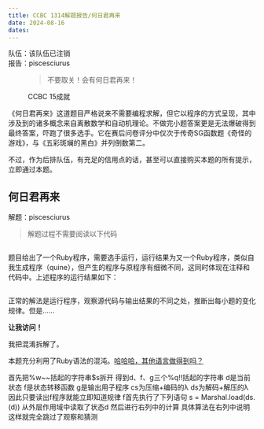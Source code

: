 ```yaml
---
title: CCBC 1314解题报告/何日君再来
date: 2024-08-16
dates:
---
```


<div>队伍：该队伍已注销<br>
报告：piscesciurus</div>

<figure>
<blockquote>
<p>不要取关！会有何日君再来！
</blockquote>
<figcaption>CCBC 15成就</figcaption>
</figure>

《何日君再来》这道题目严格说来不需要编程求解，但它以程序的方式呈现，其中涉及到的诸多概念来自离散数学和自动机理论。不做完小题答案更是无法爆破得到最终答案，吓跑了很多选手。它在赛后问卷评分中仅次于传奇SG函数题《奇怪的游戏》，与《五彩斑斓的黑白》并列倒数第二。

不过，作为后排队伍，有充足的信用点的话，甚至可以直接购买本题的所有提示，立即通过本题。

## 何日君再来

<div>解题：piscesciurus</div>

> 解题过程不需要阅读以下代码

```ruby

```

题目给出了一个Ruby程序，需要选手运行，运行结果为又一个Ruby程序，类似自我生成程序（quine），但产生的程序与原程序有细微不同，这同时体现在注释和代码中。上述程序的运行结果如下：

```ruby

```

正常的解法是运行程序，观察源代码与输出结果的不同之处，推断出每小题的变化规律。但是……

**让我访问！**

我把混淆拆解了。

本题充分利用了Ruby语法的混沌。[哈哈哈，其他语言做得到吗？](https://prts.wiki/w/%E6%8B%89%E6%99%AE%E5%85%B0%E5%BE%B7/%E8%AF%AD%E9%9F%B3%E8%AE%B0%E5%BD%95)


首先把%w~~括起的字符串$s拆开
得到d、f、g三个%q!!括起的字符串
d是当前状态
f是状态转移函数
g是输出用子程序
cs为压缩+编码的λ
ds为解码+解压的λ
因此只要读出f程序就能立即知道规律
f首先执行了下列语句
s = Marshal.load(ds.(d))
从外层作用域中读取了状态d
然后进行右列中的计算
具体算法在右列中说明
这样就完全跳过了观察和猜测

